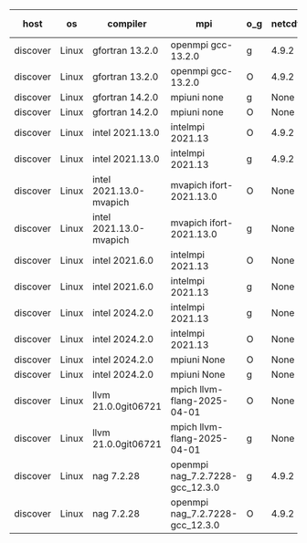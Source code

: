 

| host     | os       | compiler                              | mpi                      | o_g        | netcdf        | build       | u_pass          | u_fail          | s_pass            | s_fail            | e_pass             | e_fail             | nuopc_pass       | nuopc_fail       | artifacts link          |
|----------|----------|---------------------------------------|--------------------------|------------|---------------|-------------|-----------------|-----------------|-------------------|-------------------|--------------------|--------------------|------------------|------------------|-------------------------|
| discover | Linux | gfortran 13.2.0 | openmpi gcc-13.2.0  | g | 4.9.2  | PASS | 14229 | 0 | 51 | 0 | 80 | 0 | 57 | 0 | <a href="https://github.com/esmf-org/esmf-test-artifacts/tree/3907601c7379f44df61c37bbe1850a5f4438e38e/develop/gfortran/13.2.0/g/openmpi/gcc-13.2.0" target="_blank">3907601</a> | 
| discover | Linux | gfortran 13.2.0 | openmpi gcc-13.2.0  | O | 4.9.2  | PASS | 14229 | 0 | 51 | 0 | 80 | 0 | 57 | 0 | <a href="https://github.com/esmf-org/esmf-test-artifacts/tree/aaf9e62cf47e1aea4b18622b80a2dfea5e80c7e6/develop/gfortran/13.2.0/O/openmpi/gcc-13.2.0" target="_blank">aaf9e62</a> | 
| discover | Linux | gfortran 14.2.0 | mpiuni none  | g | None  | PASS | 12560 | 0 | 9 | 0 | 42 | 0 | None | None | <a href="https://github.com/esmf-org/esmf-test-artifacts/tree/b73fcdd38bbd251092a8041c2627d9c3b650049e/develop/gfortran/14.2.0/g/mpiuni/none" target="_blank">b73fcdd</a> | 
| discover | Linux | gfortran 14.2.0 | mpiuni none  | O | None  | PASS | 12560 | 0 | 9 | 0 | 42 | 0 | None | None | <a href="https://github.com/esmf-org/esmf-test-artifacts/tree/5f1d5c5752440b16c8324bdb1e4204e2a352025d/develop/gfortran/14.2.0/O/mpiuni/none" target="_blank">5f1d5c5</a> | 
| discover | Linux | intel 2021.13.0 | intelmpi 2021.13  | O | 4.9.2  | PASS | None | None | None | None | None | None | None | None | <a href="https://github.com/esmf-org/esmf-test-artifacts/tree/6e31b4ffdc34e96461ee334ef30d3ed84ae347ea/develop/intel/2021.13.0/O/intelmpi/2021.13" target="_blank">6e31b4f</a> | 
| discover | Linux | intel 2021.13.0 | intelmpi 2021.13  | g | 4.9.2  | PASS | None | None | None | None | None | None | None | None | <a href="https://github.com/esmf-org/esmf-test-artifacts/tree/ef5fe88857463f43466b1b561d4aa3d034b990c5/develop/intel/2021.13.0/g/intelmpi/2021.13" target="_blank">ef5fe88</a> | 
| discover | Linux | intel 2021.13.0-mvapich | mvapich ifort-2021.13.0  | O | None  | PASS | None | None | None | None | None | None | None | None | <a href="https://github.com/esmf-org/esmf-test-artifacts/tree/1b19f1c7f5e29c29f9e3bccdb81ff7ccabd977eb/develop/intel/2021.13.0-mvapich/O/mvapich/ifort-2021.13.0" target="_blank">1b19f1c</a> | 
| discover | Linux | intel 2021.13.0-mvapich | mvapich ifort-2021.13.0  | g | None  | PASS | None | None | None | None | None | None | None | None | <a href="https://github.com/esmf-org/esmf-test-artifacts/tree/1cd5d896dba6342cf0ee88b592eadf446ae142c4/develop/intel/2021.13.0-mvapich/g/mvapich/ifort-2021.13.0" target="_blank">1cd5d89</a> | 
| discover | Linux | intel 2021.6.0 | intelmpi 2021.13  | O | None  | PASS | None | None | None | None | None | None | None | None | <a href="https://github.com/esmf-org/esmf-test-artifacts/tree/79360359527b7159919a53c33a01eb00c0fdad24/develop/intel/2021.6.0/O/intelmpi/2021.13" target="_blank">7936035</a> | 
| discover | Linux | intel 2021.6.0 | intelmpi 2021.13  | g | None  | PASS | None | None | None | None | None | None | None | None | <a href="https://github.com/esmf-org/esmf-test-artifacts/tree/e74dcd769ef2128b1a8f20dfda1fbd00f8fc0a0b/develop/intel/2021.6.0/g/intelmpi/2021.13" target="_blank">e74dcd7</a> | 
| discover | Linux | intel 2024.2.0 | intelmpi 2021.13  | g | None  | PASS | 14228 | 1 | 51 | 0 | 80 | 0 | 57 | 0 | <a href="https://github.com/esmf-org/esmf-test-artifacts/tree/86835b521f8b4617926e96dee24a7a7ce0d2b4db/develop/intel/2024.2.0/g/intelmpi/2021.13" target="_blank">86835b5</a> | 
| discover | Linux | intel 2024.2.0 | intelmpi 2021.13  | O | None  | PASS | 14229 | 0 | 51 | 0 | 80 | 0 | 57 | 0 | <a href="https://github.com/esmf-org/esmf-test-artifacts/tree/33c03649484834c81f114781c1cd9cf8371bf548/develop/intel/2024.2.0/O/intelmpi/2021.13" target="_blank">33c0364</a> | 
| discover | Linux | intel 2024.2.0 | mpiuni None  | O | None  | PASS | 12560 | 0 | 9 | 0 | 42 | 0 | None | None | <a href="https://github.com/esmf-org/esmf-test-artifacts/tree/9a4d18f9d4cd3b0c3c1d86239bb233494c5b0e2c/develop/intel/2024.2.0/O/mpiuni/None" target="_blank">9a4d18f</a> | 
| discover | Linux | intel 2024.2.0 | mpiuni None  | g | None  | PASS | 12559 | 1 | 9 | 0 | 42 | 0 | None | None | <a href="https://github.com/esmf-org/esmf-test-artifacts/tree/d879242453486f006dc0106a2200786afa76ec6e/develop/intel/2024.2.0/g/mpiuni/None" target="_blank">d879242</a> | 
| discover | Linux | llvm 21.0.0git06721 | mpich llvm-flang-2025-04-01  | O | None  | PASS | None | None | None | None | None | None | None | None | <a href="https://github.com/esmf-org/esmf-test-artifacts/tree/47de2db770e23b41a2968f247d11c91f8872bbe9/develop/llvm/21.0.0git06721/O/mpich/llvm-flang-2025-04-01" target="_blank">47de2db</a> | 
| discover | Linux | llvm 21.0.0git06721 | mpich llvm-flang-2025-04-01  | g | None  | PASS | None | None | None | None | None | None | None | None | <a href="https://github.com/esmf-org/esmf-test-artifacts/tree/dcf28e5ef13d2b94644ade479a3aa09d9e67149f/develop/llvm/21.0.0git06721/g/mpich/llvm-flang-2025-04-01" target="_blank">dcf28e5</a> | 
| discover | Linux | nag 7.2.28 | openmpi nag_7.2.7228-gcc_12.3.0  | g | 4.9.2  | PASS | 14229 | 0 | 51 | 0 | 80 | 0 | 56 | 1 | <a href="https://github.com/esmf-org/esmf-test-artifacts/tree/b930093aaff60662350aab74290fe6dd70a45402/develop/nag/7.2.28/g/openmpi/nag_7.2.7228-gcc_12.3.0" target="_blank">b930093</a> | 
| discover | Linux | nag 7.2.28 | openmpi nag_7.2.7228-gcc_12.3.0  | O | 4.9.2  | PASS | 14229 | 0 | 51 | 0 | 80 | 0 | 56 | 1 | <a href="https://github.com/esmf-org/esmf-test-artifacts/tree/710844a4ab42c3b7f270e9f3888e749657916498/develop/nag/7.2.28/O/openmpi/nag_7.2.7228-gcc_12.3.0" target="_blank">710844a</a> | 
